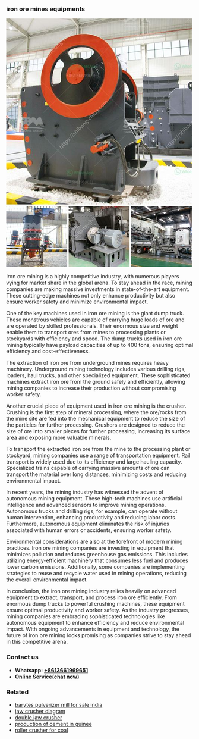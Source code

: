 <h3>iron ore mines equipments</h3><img src='1703042088.jpg' alt=''><p>Iron ore mining is a highly competitive industry, with numerous players vying for market share in the global arena. To stay ahead in the race, mining companies are making massive investments in state-of-the-art equipment. These cutting-edge machines not only enhance productivity but also ensure worker safety and minimize environmental impact.</p><p>One of the key machines used in iron ore mining is the giant dump truck. These monstrous vehicles are capable of carrying huge loads of ore and are operated by skilled professionals. Their enormous size and weight enable them to transport ores from mines to processing plants or stockyards with efficiency and speed. The dump trucks used in iron ore mining typically have payload capacities of up to 400 tons, ensuring optimal efficiency and cost-effectiveness.</p><p>The extraction of iron ore from underground mines requires heavy machinery. Underground mining technology includes various drilling rigs, loaders, haul trucks, and other specialized equipment. These sophisticated machines extract iron ore from the ground safely and efficiently, allowing mining companies to increase their production without compromising worker safety.</p><p>Another crucial piece of equipment used in iron ore mining is the crusher. Crushing is the first step of mineral processing, where the ore/rocks from the mine site are fed into the mechanical equipment to reduce the size of the particles for further processing. Crushers are designed to reduce the size of ore into smaller pieces for further processing, increasing its surface area and exposing more valuable minerals.</p><p>To transport the extracted iron ore from the mine to the processing plant or stockyard, mining companies use a range of transportation equipment. Rail transport is widely used due to its efficiency and large hauling capacity. Specialized trains capable of carrying massive amounts of ore can transport the material over long distances, minimizing costs and reducing environmental impact.</p><p>In recent years, the mining industry has witnessed the advent of autonomous mining equipment. These high-tech machines use artificial intelligence and advanced sensors to improve mining operations. Autonomous trucks and drilling rigs, for example, can operate without human intervention, enhancing productivity and reducing labor costs. Furthermore, autonomous equipment eliminates the risk of injuries associated with human errors or accidents, ensuring worker safety.</p><p>Environmental considerations are also at the forefront of modern mining practices. Iron ore mining companies are investing in equipment that minimizes pollution and reduces greenhouse gas emissions. This includes utilizing energy-efficient machinery that consumes less fuel and produces lower carbon emissions. Additionally, some companies are implementing strategies to reuse and recycle water used in mining operations, reducing the overall environmental impact.</p><p>In conclusion, the iron ore mining industry relies heavily on advanced equipment to extract, transport, and process iron ore efficiently. From enormous dump trucks to powerful crushing machines, these equipment ensure optimal productivity and worker safety. As the industry progresses, mining companies are embracing sophisticated technologies like autonomous equipment to enhance efficiency and reduce environmental impact. With ongoing advancements in equipment and technology, the future of iron ore mining looks promising as companies strive to stay ahead in this competitive arena.</p><h3>Contact us</h3><ul><li><strong>Whatsapp:&nbsp;<a href="https://wa.me/8613661969651">+8613661969651</a></strong></li><li><a href="https://swt.shibang-china.com/?git&amp;zhl&amp;iron ore mines equipments"><strong>Online Service(chat now)</strong></a></li></ul><h3>Related</h3><ul><li><a href='barytes pulverizer mill for sale india.md'>barytes pulverizer mill for sale india</a></li><li><a href='jaw crusher diagram.md'>jaw crusher diagram</a></li><li><a href='double jaw crusher.md'>double jaw crusher</a></li><li><a href='production of cement in guinee.md'>production of cement in guinee</a></li><li><a href='roller crusher for coal.md'>roller crusher for coal</a></li></ul>